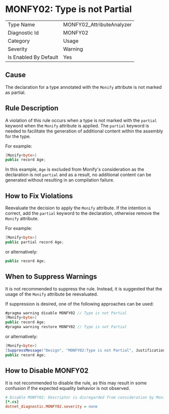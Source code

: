 # MONFY02: Type is not Partial

<table>
<tr>
  <td>Type Name</td>
  <td>MONFY02_AttributeAnalyzer</td>
</tr>
<tr>
  <td>Diagnostic Id</td>
  <td>MONFY02</td>
</tr>
<tr>
  <td>Category</td>
  <td>Usage</td>
</tr>
<tr>
  <td>Severity</td>
  <td>Warning</td>
</tr>
<tr>
  <td>Is Enabled By Default</td>
  <td>Yes</td>
</tr>
</table>

## Cause

The declaration for a type annotated with the `Monify` attribute is not marked as partial.

## Rule Description

A violation of this rule occurs when a type is not marked with the `partial` keyword when the `Monify` attribute is applied. The `partial` keyword is needed to facilitate the generation of additional content within the assembly for the type.

For example:

```csharp
[Monify<byte>]
public record Age;
```

In this example, `Age` is excluded from Monify's consideration as the declaration is not `partial` and as a result, no additional content can be generated without resulting in an compilation failure.

## How to Fix Violations

Reevaluate the decision to apply the `Monify` attribute. If the intention is correct, add the `partial` keyword to the declaration, otherwise remove the `Monify` attribute.

For example:

```csharp
[Monify<byte>]
public partial record Age;
```
or alternatively:

```csharp
public record Age;
```

## When to Suppress Warnings

It is not recommended to suppress the rule. Instead, it is suggested that the usage of the `Monify` attribute be reevaluated.

If suppression is desired, one of the following approaches can be used:

```csharp
#pragma warning disable MONFY02 // Type is not Partial
[Monify<byte>]
public record Age;
#pragma warning restore MONFY02 // Type is not Partial
```

or alternatively:

```csharp
[Monify<byte>]
[SuppressMessage("Design", "MONFY02:Type is not Partial", Justification = "Explanation for suppression")]
public record Age;
```

## How to Disable MONFY02

It is not recommended to disable the rule, as this may result in some confusion if the expected equality behavior is not observed.

```ini
# Disable MONFY02: Descriptor is disregarded from consideration by Monify
[*.cs]
dotnet_diagnostic.MONFY02.severity = none
```